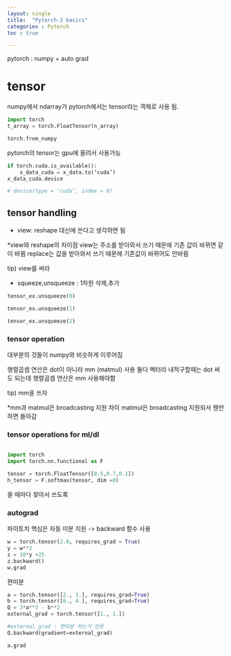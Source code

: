 ```yaml
---
layout: single
title:  "Pytorch-2 basics"
categories : Pytorch
toc : true

---
```




pytorch : numpy + auto grad

# tensor
numpy에서 ndarray가 pytorch에서는 tensor라는 객체로 사용 됨.

```python
import torch
t_array = torch.FloatTensor(n_array)

torch.from_numpy 
```

pytorch의 tensor는 gpu에 올려서 사용가능

```python
if torch.cuda.is_available():
	x_data_cuda = x_data.to(‘cuda’)
x_data_cuda.device

# device(type = ‘cuda’, index = 0)
```

## tensor handling
- view: reshape 대신에 쓴다고 생각하면 됨

*view와 reshape의 차이점
view는 주소를 받아와서 쓰기 때문에 기존 값이 바뀌면 같이 바뀜
replace는 값을 받아와서 쓰기 때문에 기존값이 바뀌어도 안바뀜

tip) view를 써라

- squeeze,unsqueeze : 1차원 삭제,추가

```python
tensor_ex.unsqueeze(0)

tensor_ex.unsqueeze(1)

tensor_ex.unsqueeze(2)
```

### tensor operation
대부분의 것들이 numpy와 비슷하게 이루어짐

행렬곱셈 연산은 dot이 아니라 mm (matmul) 사용
둘다 벡터라 내적구할때는 dot 써도 되는데
행렬곱셈 연산은 mm 사용해야함

tip) mm을 쓰자

*mm과 matmul은 broadcasting 지원 차이
matmul은 broadcasting 지원되서 웬만하면 돌아감

### tensor operations for ml/dl

```python

import torch
import torch.nn.functional as F

tensor = torch.FloatTensor([0.5,0.7,0.1])
h_tensor = F.softmax(tensor, dim =0)
```

쓸 때마다 찾아서 쓰도록

### autograd
파이토치 핵심은 자동 미분 지원 -> backward 함수 사용

```python
w = torch.tensor(2.0, requires_grad = True)
y = w**2
z = 10*y +25
z.backward()
w.grad
```

편미분

```python
a = torch.tensor([2., 3.], requires_grad=True)
b = torch.tensor([6., 4.], requires_grad=True)
Q = 3*a**3 - b**2
external_grad = torch.tensor([1., 1.])

#external_grad : 편미분 하는거 인듯
Q.backward(gradient=external_grad)

a.grad 
```

